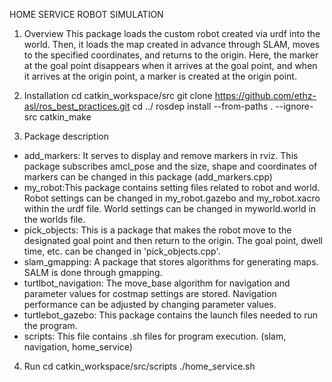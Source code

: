 HOME SERVICE ROBOT SIMULATION

1) Overview
This package loads the custom robot created via urdf into the world. Then, it loads the map created in advance through SLAM, moves to the specified coordinates, and returns to the origin. Here, the marker at the goal point disappears when it arrives at the goal point, and when it arrives at the origin point, a marker is created at the origin point.

2) Installation
cd catkin_workspace/src
git clone https://github.com/ethz-asl/ros_best_practices.git
cd ../
rosdep install --from-paths . --ignore-src
catkin_make

3) Package description
- add_markers: It serves to display and remove markers in rviz. This package subscribes amcl_pose and the size, shape and coordinates of markers can be changed in this package (add_markers.cpp)
- my_robot:This package contains setting files related to robot and world. Robot settings can be changed in my_robot.gazebo and my_robot.xacro within the urdf file. World settings can be changed in myworld.world in the worlds file.
- pick_objects: This is a package that makes the robot move to the designated goal point and then return to the origin. The goal point, dwell time, etc. can be changed in 'pick_objects.cpp'.
- slam_gmapping: A package that stores algorithms for generating maps. SALM is done through gmapping.
- turtlbot_navigation: The move_base algorithm for navigation and parameter values for costmap settings are stored. Navigation performance can be adjusted by changing parameter values.
- turtlebot_gazebo: This package contains the launch files needed to run the program.
- scripts: This file contains .sh files for program execution. (slam, navigation, home_service)

4) Run
cd catkin_workspace/src/scripts
./home_service.sh

